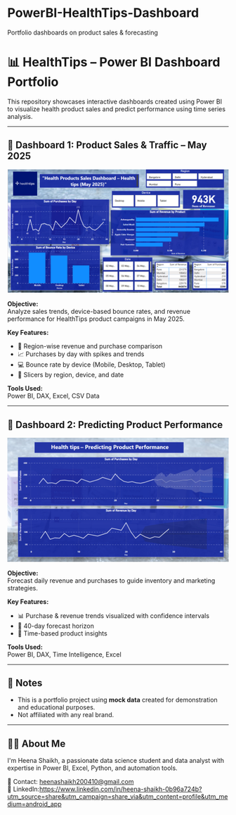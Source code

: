 # PowerBI-HealthTips-Dashboard
Portfolio dashboards on product sales &amp; forecasting
# 📊 HealthTips – Power BI Dashboard Portfolio

This repository showcases interactive dashboards created using Power BI to visualize health product sales and predict performance using time series analysis.

---

## 🔹 Dashboard 1: Product Sales & Traffic – May 2025

![Sales Dashboard](dashboard_sales.png)

**Objective:**  
Analyze sales trends, device-based bounce rates, and revenue performance for HealthTips product campaigns in May 2025.

**Key Features:**
- 📍 Region-wise revenue and purchase comparison
- 📈 Purchases by day with spikes and trends
- 💻 Bounce rate by device (Mobile, Desktop, Tablet)
- 🔎 Slicers by region, device, and date

**Tools Used:**  
Power BI, DAX, Excel, CSV Data

---

## 🔹 Dashboard 2: Predicting Product Performance

![Forecast Dashboard](dashboard_forecast.png)

**Objective:**  
Forecast daily revenue and purchases to guide inventory and marketing strategies.

**Key Features:**
- 📊 Purchase & revenue trends visualized with confidence intervals
- 📅 40-day forecast horizon
- 📌 Time-based product insights

**Tools Used:**  
Power BI, DAX, Time Intelligence, Excel

---

## 📝 Notes

- This is a portfolio project using **mock data** created for demonstration and educational purposes.
- Not affiliated with any real brand.

---

## 👩‍💻 About Me

I'm Heena Shaikh, a passionate data science student and  data analyst with expertise in Power BI, Excel, Python, and automation tools.

📧 Contact: heenashaikh200410@gmail.com  
🔗 LinkedIn:https://www.linkedin.com/in/heena-shaikh-0b96a724b?utm_source=share&utm_campaign=share_via&utm_content=profile&utm_medium=android_app

